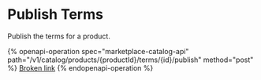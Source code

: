 # Publish Terms

Publish the terms for a product.

{% openapi-operation spec="marketplace-catalog-api" path="/v1/catalog/products/{productId}/terms/{id}/publish" method="post" %}
[Broken link](broken-reference)
{% endopenapi-operation %}
